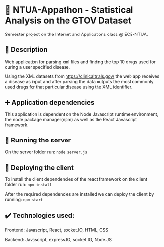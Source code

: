 # :pill: NTUA-Appathon - Statistical Analysis on the GTOV Dataset

Semester project on the Internet and Applications class @ ECE-NTUA.

## :memo: Description

Web application for parsing xml files and finding the top 10 drugs used for curing a user specified disease. 

Using the XML datasets from https://clinicaltrials.gov/ the web app receives a disease as input and after parsing the data outputs the most commonly used drugs for that particular disease using the <intervention> XML identifier.

## :heavy_plus_sign: Application dependencies

This application is dependent on the Node Javascript runtime environment, the node package manager(npm) as well as the React Javascript framework.

## :hammer: Running the server

On the server folder run: ```node server.js```

## :wrench: Deploying the client

To install the client dependencies of the react framework on the client folder run: ```npm install```

After the required dependencies are installed we can deploy the client by running: ```npm start```

## :heavy_check_mark: Technologies used:

Frontend: Javascript, React, socket.IO, HTML, CSS

Backend: Javascript, express.IO, socket.IO, Node.JS
